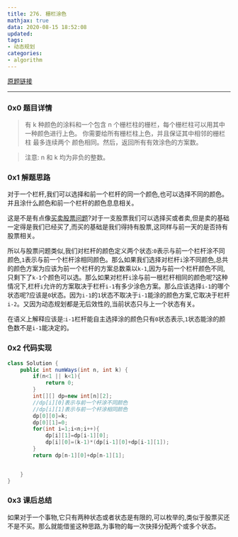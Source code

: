 ```yaml
---
title: 276. 栅栏涂色
mathjax: true
data: 2020-08-15 18:52:08
updated:
tags:
- 动态规划
categories:
- algorithm
---
```


[原题链接](https://leetcode-cn.com/problems/paint-fence/)

---

### 0x0 题目详情

>有 k 种颜色的涂料和一个包含 n 个栅栏柱的栅栏，每个栅栏柱可以用其中一种颜色进行上色。
你需要给所有栅栏柱上色，并且保证其中相邻的栅栏柱 最多连续两个 颜色相同。然后，返回所有有效涂色的方案数。

>注意:
n 和 k 均为非负的整数。


### 0x1 解题思路

对于一个栏杆,我们可以选择和前一个栏杆的同一个颜色,也可以选择不同的颜色。并且涂什么颜色和前一个栏杆的颜色息息相关。

这是不是有点像[买卖股票问题](Best-Time-to-Buy-and-Sell-Stock-series.md)?对于一支股票我们可以选择买或者卖,但是卖的基础一定得是我们已经买了,而买的基础是我们得持有股票,这同样与前一天的是否持有股票相关。

所以与股票问题类似,我们对栏杆的颜色定义两个状态:`0`表示与前一个栏杆涂不同颜色,`1`表示与前一个栏杆涂相同颜色。那么如果我们选择对栏杆`i`涂不同颜色,总共的颜色方案为应该为前一个栏杆的方案总数乘以`k-1`,因为与前一个栏杆颜色不同,只剩下了`k-1`个颜色可以选。那么如果对栏杆`i`涂与前一根栏杆相同的颜色呢?这种情况下,栏杆`i`允许的方案取决于栏杆`i-1`有多少涂色方案。那么应该选择`i-1`的哪个状态呢?应该是`0`状态。因为`i-1`的`1`状态不取决于`i-1`能涂的颜色方案,它取决于栏杆`i-2`。又因为动态规划都是无后效性的,当前状态只与上一个状态有关。

在语义上解释应该是:`i-1`栏杆能自主选择涂的颜色只有`0`状态表示,`1`状态能涂的颜色数不是`i-1`能决定的。

### 0x2 代码实现

``` java
class Solution {
    public int numWays(int n, int k) {
        if(n<1 || k<1){
            return 0;
        }
        int[][] dp=new int[n][2];
        //dp[i][0]表示与前一个杆涂不同颜色
        //dp[i][1]表示与前一个杆涂相同颜色
        dp[0][0]=k;
        dp[0][1]=0;
        for(int i=1;i<n;i++){
            dp[i][1]=dp[i-1][0];
            dp[i][0]=(k-1)*(dp[i-1][0]+dp[i-1][1]);
        }
        return dp[n-1][0]+dp[n-1][1];


    }
}

```

### 0x3 课后总结

如果对于一个事物,它只有两种状态或者状态是有限的,可以枚举的,类似于股票买还不是不买。那么就能借鉴这种思路,为事物的每一次抉择分配两个或多个状态。